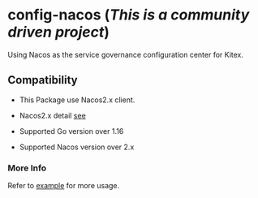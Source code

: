 # config-nacos (*This is a community driven project*)

Using Nacos as the service governance configuration center for Kitex.

## Compatibility

- This Package use Nacos2.x client.

- Nacos2.x detail [see](https://nacos.io/en-us/docs/v2/upgrading/2.0.0-compatibility.html)

- Supported Go version over 1.16

- Supported Nacos version over 2.x

### More Info

Refer to [example](example) for more usage.
